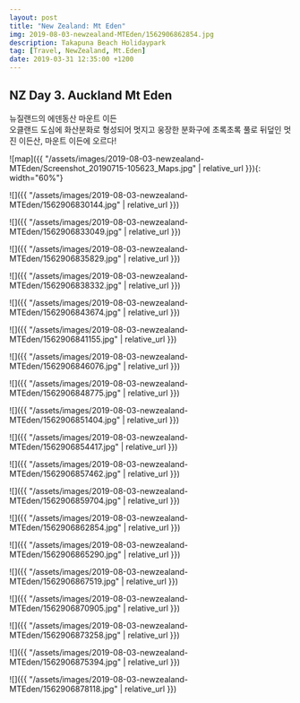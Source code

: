 ```yaml
---
layout: post
title: "New Zealand: Mt Eden"
img: 2019-08-03-newzealand-MTEden/1562906862854.jpg
description: Takapuna Beach Holidaypark
tag: [Travel, NewZealand, Mt.Eden]
date: 2019-03-31 12:35:00 +1200
---
```


## NZ Day 3. Auckland Mt Eden

뉴질랜드의 에덴동산 마운트 이든  
오클랜드 도심에 화산분화로 형성되어 멋지고 웅장한 분화구에 초록초록 풀로 뒤덮인 멋진 이든산, 마운트 이든에 오르다!  

![map]({{ "/assets/images/2019-08-03-newzealand-MTEden/Screenshot_20190715-105623_Maps.jpg" | relative_url }}){: width="60%"}

![]({{ "/assets/images/2019-08-03-newzealand-MTEden/1562906830144.jpg"    | relative_url }})

![]({{ "/assets/images/2019-08-03-newzealand-MTEden/1562906833049.jpg"    | relative_url }})

![]({{ "/assets/images/2019-08-03-newzealand-MTEden/1562906835829.jpg"    | relative_url }})

![]({{ "/assets/images/2019-08-03-newzealand-MTEden/1562906838332.jpg"    | relative_url }})

![]({{ "/assets/images/2019-08-03-newzealand-MTEden/1562906843674.jpg"    | relative_url }})

![]({{ "/assets/images/2019-08-03-newzealand-MTEden/1562906841155.jpg"    | relative_url }})

![]({{ "/assets/images/2019-08-03-newzealand-MTEden/1562906846076.jpg"    | relative_url }})

![]({{ "/assets/images/2019-08-03-newzealand-MTEden/1562906848775.jpg"    | relative_url }})

![]({{ "/assets/images/2019-08-03-newzealand-MTEden/1562906851404.jpg"    | relative_url }})

![]({{ "/assets/images/2019-08-03-newzealand-MTEden/1562906854417.jpg"    | relative_url }})

![]({{ "/assets/images/2019-08-03-newzealand-MTEden/1562906857462.jpg"    | relative_url }})

![]({{ "/assets/images/2019-08-03-newzealand-MTEden/1562906859704.jpg"    | relative_url }})

![]({{ "/assets/images/2019-08-03-newzealand-MTEden/1562906862854.jpg"    | relative_url }})

![]({{ "/assets/images/2019-08-03-newzealand-MTEden/1562906865290.jpg"    | relative_url }})

![]({{ "/assets/images/2019-08-03-newzealand-MTEden/1562906867519.jpg"    | relative_url }})

![]({{ "/assets/images/2019-08-03-newzealand-MTEden/1562906870905.jpg"    | relative_url }})

![]({{ "/assets/images/2019-08-03-newzealand-MTEden/1562906873258.jpg"    | relative_url }})

![]({{ "/assets/images/2019-08-03-newzealand-MTEden/1562906875394.jpg"    | relative_url }})

![]({{ "/assets/images/2019-08-03-newzealand-MTEden/1562906878118.jpg"    | relative_url }})
